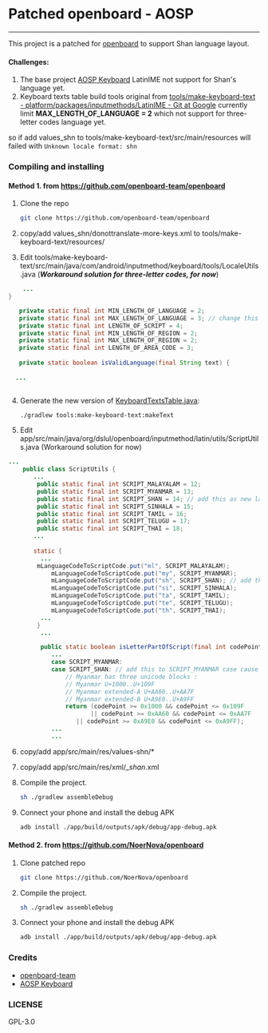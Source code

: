 # Patched openboard - AOSP

---

This project is a patched for [openboard](https://github.com/openboard-team/openboard) to support Shan language layout.

#### Challenges:

1. The base project [AOSP Keyboard](https://android.googlesource.com/platform/packages/inputmethods/LatinIME/) LatinIME not support for Shan's language yet.
2. Keyboard texts table build tools original from [tools/make-keyboard-text - platform/packages/inputmethods/LatinIME - Git at Google](https://android.googlesource.com/platform/packages/inputmethods/LatinIME/+/refs/heads/master/tools/make-keyboard-text/) currently limit **MAX_LENGTH_OF_LANGUAGE = 2** which not support for three-letter codes language yet.

so if add values_shn to tools/make-keyboard-text/src/main/resources will failed with ```Unknown locale format: shn```

### Compiling and installing

#### Method 1. from https://github.com/openboard-team/openboard
1. Clone the repo

   ```sh
   git clone https://github.com/openboard-team/openboard
   ```

2. copy/add values_shn/donottranslate-more-keys.xml to tools/make-keyboard-text/resources/

3. Edit tools/make-keyboard-text/src/main/java/com/android/inputmethod/keyboard/tools/LocaleUtils.java (***Workaround solution for three-letter codes, for now***)

```java
	... 
}

   private static final int MIN_LENGTH_OF_LANGUAGE = 2;
   private static final int MAX_LENGTH_OF_LANGUAGE = 3; // change this from 2 to 3
   private static final int LENGTH_OF_SCRIPT = 4;
   private static final int MIN_LENGTH_OF_REGION = 2;
   private static final int MAX_LENGTH_OF_REGION = 2;
   private static final int LENGTH_OF_AREA_CODE = 3;
   
   private static boolean isValidLanguage(final String text) {
   
  ...
    
```

4. Generate the new version of [KeyboardTextsTable.java](https://github.com/openboard-team/openboard/blob/master/app/src/main/java/org/dslul/openboard/inputmethod/keyboard/internal/KeyboardTextsTable.java):

   ```sh
   ./gradlew tools:make-keyboard-text:makeText
   ```

5. Edit app/src/main/java/org/dslul/openboard/inputmethod/latin/utils/ScriptUtils.java (Workaround solution for now)

```java
...
	public class ScriptUtils {
	   ...
	    public static final int SCRIPT_MALAYALAM = 12;
	    public static final int SCRIPT_MYANMAR = 13;
	    public static final int SCRIPT_SHAN = 14; // add this as new language script
	    public static final int SCRIPT_SINHALA = 15;
	    public static final int SCRIPT_TAMIL = 16;
	    public static final int SCRIPT_TELUGU = 17;
	    public static final int SCRIPT_THAI = 18;
	   ...
	   
	   static {
	     ...
	   	mLanguageCodeToScriptCode.put("ml", SCRIPT_MALAYALAM);
	      	mLanguageCodeToScriptCode.put("my", SCRIPT_MYANMAR);
	      	mLanguageCodeToScriptCode.put("sh", SCRIPT_SHAN); // add this script
	      	mLanguageCodeToScriptCode.put("si", SCRIPT_SINHALA);
	      	mLanguageCodeToScriptCode.put("ta", SCRIPT_TAMIL);
	      	mLanguageCodeToScriptCode.put("te", SCRIPT_TELUGU);
	      	mLanguageCodeToScriptCode.put("th", SCRIPT_THAI);
	     ...
	    }
	     ...

	     public static boolean isLetterPartOfScript(final int codePoint, final int scriptId) {
		    ...
			case SCRIPT_MYANMAR:
			case SCRIPT_SHAN: // add this to SCRIPT_MYANMAR case cause Shan's unicode is in Myanmar's unicode block
			    // Myanmar has three unicode blocks :
			    // Myanmar U+1000..U+109F
			    // Myanmar extended-A U+AA60..U+AA7F
			    // Myanmar extended-B U+A9E0..U+A9FF
			    return (codePoint >= 0x1000 && codePoint <= 0x109F
			           || codePoint >= 0xAA60 && codePoint <= 0xAA7F
				   || codePoint >= 0xA9E0 && codePoint <= 0xA9FF);
			...
		    ...
```

6. copy/add app/src/main/res/values-shn/*

7. copy/add app/src/main/res/xml/*_shan*.xml

8. Compile the project.

   ```sh
   sh ./gradlew assembleDebug
   ```

9. Connect your phone and install the debug APK

   ```sh
   adb install ./app/build/outputs/apk/debug/app-debug.apk
   ```

   


#### Method 2. from https://github.com/NoerNova/openboard
1. Clone patched repo

   ```sh
   git clone https://github.com/NoerNova/openboard
   ```

2. Compile the project.

   ```sh
   sh ./gradlew assembleDebug
   ```

3. Connect your phone and install the debug APK

   ```sh
   adb install ./app/build/outputs/apk/debug/app-debug.apk
   ```

   

### Credits

- [openboard-team](https://github.com/openboard-team)
- [AOSP Keyboard](https://android.googlesource.com/platform/packages/inputmethods/LatinIME/)

### LICENSE
GPL-3.0
